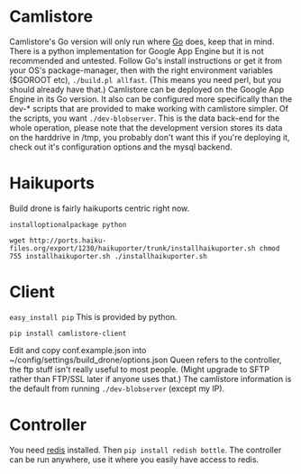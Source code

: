 Camlistore
==========
Camlistore's Go version will only run where [Go](http://golang.org/) does, keep that in mind. There is a python implementation for Google App Engine but it is not recommended and untested. Follow Go's install instructions or get it from your OS's package-manager, then with the right environment variables ($GOROOT etc), `./build.pl allfast`. (This means you need perl, but you should already have that.) Camlistore can be deployed on the Google App Engine in its Go version. It also can be configured more specifically than the dev-* scripts that are provided to make working with camlistore simpler. Of the scripts, you want `./dev-blobserver`. This is the data back-end for the whole operation, please note that the development version stores its data on the harddrive in /tmp, you probably don't want this if you're deploying it, check out it's configuration options and the mysql backend.

Haikuports
==========
Build drone is fairly haikuports centric right now.

`installoptionalpackage python`

`wget http://ports.haiku-files.org/export/1230/haikuporter/trunk/installhaikuporter.sh
chmod 755 installhaikuporter.sh
./installhaikuporter.sh`

Client
======

`easy_install pip` This is provided by python.

`pip install camlistore-client`

Edit and copy conf.example.json into ~/config/settings/build_drone/options.json
Queen refers to the controller, the ftp stuff isn't really useful to most people. (Might upgrade to SFTP rather than FTP/SSL later if anyone uses that.) The camlistore information is the default from running `./dev-blobserver` (except my IP).

Controller
==========
You need [redis](http://redis.io/) installed. Then `pip install redish bottle`.
The controller can be run anywhere, use it where you easily have access to redis.
